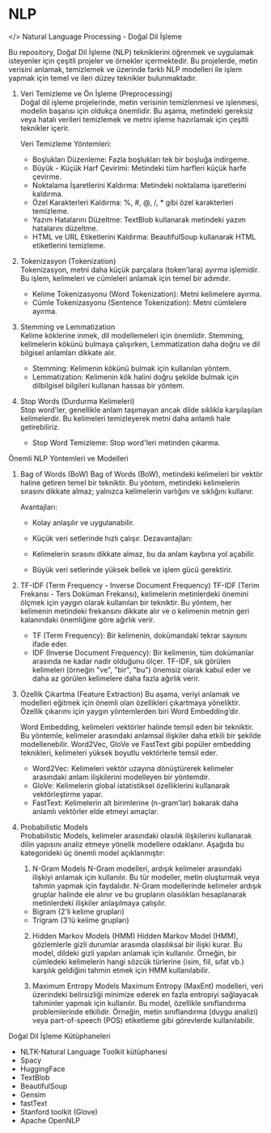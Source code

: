 # NLP

</> Natural Language Processing - Doğal Dil İşleme

Bu repository, Doğal Dil İşleme (NLP) tekniklerini öğrenmek ve uygulamak isteyenler için çeşitli projeler ve örnekler içermektedir. Bu projelerde, metin verisini anlamak, temizlemek ve üzerinde farklı NLP modelleri ile işlem yapmak için temel ve ileri düzey teknikler bulunmaktadır.

1. Veri Temizleme ve Ön İşleme (Preprocessing)</br>
 Doğal dil işleme projelerinde, metin verisinin temizlenmesi ve işlenmesi, modelin başarısı için oldukça önemlidir. Bu aşama, metindeki gereksiz veya hatalı verileri temizlemek ve metni işleme hazırlamak için çeşitli teknikler içerir.

   Veri Temizleme Yöntemleri:

   - Boşlukları Düzenleme: Fazla boşlukları tek bir boşluğa indirgeme.
   - Büyük - Küçük Harf Çevirimi: Metindeki tüm harfleri küçük harfe çevirme.
   - Noktalama İşaretlerini Kaldırma: Metindeki noktalama işaretlerini kaldırma.
   - Özel Karakterleri Kaldırma: %, #, @, /, * gibi özel karakterleri temizleme.
   - Yazım Hatalarını Düzeltme: TextBlob kullanarak metindeki yazım hatalarını düzeltme.
   - HTML ve URL Etiketlerini Kaldırma: BeautifulSoup kullanarak HTML etiketlerini temizleme.
2. Tokenizasyon (Tokenization)</br>
Tokenizasyon, metni daha küçük parçalara (token'lara) ayırma işlemidir. Bu işlem, kelimeleri ve cümleleri anlamak için temel bir adımdır.

   - Kelime Tokenizasyonu (Word Tokenization): Metni kelimelere ayırma.
   - Cümle Tokenizasyonu (Sentence Tokenization): Metni cümlelere ayırma.
3. Stemming ve Lemmatization</br>
Kelime köklerine inmek, dil modellemeleri için önemlidir. Stemming, kelimelerin kökünü bulmaya çalışırken, Lemmatization daha doğru ve dil bilgisel anlamları dikkate alır.

   - Stemming: Kelimenin kökünü bulmak için kullanılan yöntem.
   - Lemmatization: Kelimenin kök halini doğru şekilde bulmak için dilbilgisel bilgileri kullanan hassas bir yöntem.
4. Stop Words (Durdurma Kelimeleri)</br>
Stop word'ler, genellikle anlam taşımayan ancak dilde sıklıkla karşılaşılan kelimelerdir. Bu kelimeleri temizleyerek metni daha anlamlı hale getirebiliriz.

   - Stop Word Temizleme: Stop word'leri metinden çıkarma.
     
Önemli NLP Yöntemleri ve Modelleri

1. Bag of Words (BoW)
Bag of Words (BoW), metindeki kelimeleri bir vektör haline getiren temel bir tekniktir. Bu yöntem, metindeki kelimelerin sırasını dikkate almaz; yalnızca kelimelerin varlığını ve sıklığını kullanır.

    Avantajları:

   - Kolay anlaşılır ve uygulanabilir.
   - Küçük veri setlerinde hızlı çalışır.
    Dezavantajları:

   - Kelimelerin sırasını dikkate almaz, bu da anlam kaybına yol açabilir.
   - Büyük veri setlerinde yüksek bellek ve işlem gücü gerektirir.
 2. TF-IDF (Term Frequency - Inverse Document Frequency)
 TF-IDF (Terim Frekansı - Ters Doküman Frekansı), kelimelerin metinlerdeki önemini ölçmek için yaygın olarak kullanılan bir tekniktir. Bu yöntem, her kelimenin metindeki frekansını dikkate alır ve o kelimenin metnin geri kalanındaki önemliğine göre ağırlık verir.

    - TF (Term Frequency): Bir kelimenin, dokümandaki tekrar sayısını ifade eder.
    - IDF (Inverse Document Frequency): Bir kelimenin, tüm dokümanlar arasında ne kadar nadir olduğunu ölçer.
   TF-IDF, sık görülen kelimeleri (örneğin "ve", "bir", "bu") önemsiz olarak kabul eder ve daha az görülen kelimelere daha fazla ağırlık verir.

 3. Özellik Çıkartma (Feature Extraction)
 Bu aşama, veriyi anlamak ve modelleri eğitmek için önemli olan özellikleri çıkartmaya yöneliktir. Özellik çıkarımı için yaygın yöntemlerden biri Word Embedding’dir.

    Word Embedding, kelimeleri vektörler halinde temsil eden bir tekniktir. Bu yöntemle, kelimeler arasındaki anlamsal ilişkiler daha etkili bir şekilde modellenebilir. Word2Vec, GloVe ve FastText gibi popüler embedding  teknikleri, kelimeleri yüksek boyutlu vektörlerle temsil eder.

    - Word2Vec: Kelimeleri vektör uzayına dönüştürerek kelimeler arasındaki anlam ilişkilerini modelleyen bir yöntemdir.
    - GloVe: Kelimelerin global istatistiksel özelliklerini kullanarak vektörleştirme yapar.
    - FastText: Kelimelerin alt birimlerine (n-gram'lar) bakarak daha anlamlı vektörler elde etmeyi amaçlar.
4. Probabilistic Models</br>
 Probabilistic Models, kelimeler arasındaki olasılık ilişkilerini kullanarak dilin yapısını analiz etmeye yönelik modellere odaklanır. Aşağıda bu kategorideki üç önemli model açıklanmıştır:

   1. N-Gram Models
    N-Gram modelleri, ardışık kelimeler arasındaki ilişkiyi anlamak için kullanılır. Bu tür modeller, metin oluşturmak veya tahmin yapmak için faydalıdır. N-Gram modellerinde kelimeler ardışık gruplar halinde ele alınır ve bu grupların olasılıkları hesaplanarak metinlerdeki ilişkiler anlaşılmaya çalışılır.

   - Bigram (2'li kelime grupları)
   - Trigram (3'lü kelime grupları)
   
   2. Hidden Markov Models (HMM)
   Hidden Markov Model (HMM), gözlemlerle gizli durumlar arasında olasılıksal bir ilişki kurar. Bu model, dildeki gizli yapıları anlamak için kullanılır. Örneğin, bir cümledeki kelimelerin hangi sözcük türlerine (isim, fiil, sıfat vb.) karşılık geldiğini tahmin etmek için HMM kullanılabilir.

   3. Maximum Entropy Models
  Maximum Entropy (MaxEnt) modelleri, veri üzerindeki belirsizliği minimize ederek en fazla entropiyi sağlayacak tahminler yapmak için kullanılır. Bu model, özellikle sınıflandırma problemlerinde etkilidir. Örneğin, metin sınıflandırma (duygu analizi) veya part-of-speech (POS) etiketleme gibi görevlerde kullanılabilir.


Doğal Dil İşleme Kütüphaneleri<br>
 - NLTK-Natural Language Toolkit kütüphanesi
 - Spacy
 - HuggingFace
 - TextBlob
 - BeautifulSoup
 - Gensim
 - fastText
 - Stanford toolkit (Glove)
 - Apache OpenNLP

